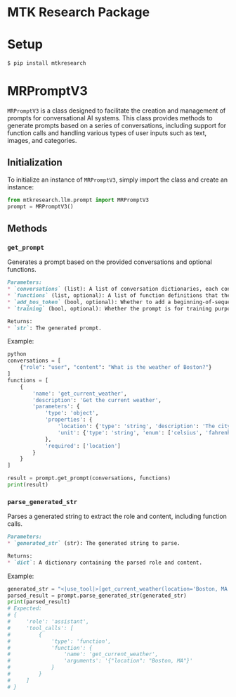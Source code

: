 # MTK Research Package

# Setup

```
$ pip install mtkresearch
```

# MRPromptV3

`MRPromptV3` is a class designed to facilitate the creation and management of prompts for conversational AI systems. This class provides methods to generate prompts based on a series of conversations, including support for function calls and handling various types of user inputs such as text, images, and categories.

## Initialization
To initialize an instance of `MRPromptV3`, simply import the class and create an instance:

```python
from mtkresearch.llm.prompt import MRPromptV3
prompt = MRPromptV3()
```

## Methods

### `get_prompt`

Generates a prompt based on the provided conversations and optional functions.

```markdown
Parameters:
* `conversations` (list): A list of conversation dictionaries, each containing role and content.
* `functions` (list, optional): A list of function definitions that the assistant can use. Default is `None`.
* `add_bos_token` (bool, optional): Whether to add a beginning-of-sequence token. Default is `False`.
* `training` (bool, optional): Whether the prompt is for training purposes. Default is `False`.

Returns:
* `str`: The generated prompt.
```

Example:
```python
python
conversations = [
    {"role": "user", "content": "What is the weather of Boston?"}
]
functions = [
    {
        'name': 'get_current_weather',
        'description': 'Get the current weather',
        'parameters': {
            'type': 'object',
            'properties': {
                'location': {'type': 'string', 'description': 'The city and state, e.g. San Francisco, CA'},
                'unit': {'type': 'string', 'enum': ['celsius', 'fahrenheit']}
            },
            'required': ['location']
        }
    }
]

result = prompt.get_prompt(conversations, functions)
print(result)
```

### `parse_generated_str`

Parses a generated string to extract the role and content, including function calls.

```markdown
Parameters:
* `generated_str` (str): The generated string to parse.

Returns:
* `dict`: A dictionary containing the parsed role and content.
```

Example:

```python
generated_str = "<|use_tool|>[get_current_weather(location='Boston, MA')]<|eot_id|>"
parsed_result = prompt.parse_generated_str(generated_str)
print(parsed_result)
# Expected: 
# {
#     'role': 'assistant',
#     'tool_calls': [
#         {
#             'type': 'function',
#             'function': {
#                 'name': 'get_current_weather',
#                 'arguments': '{"location": "Boston, MA"}'
#             }
#         }
#     ]
# }
```
